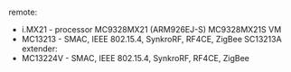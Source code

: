remote:  
  * i.MX21 - processor MC9328MX21 (ARM926EJ-S) MC9328MX21S VM  
  * MC13213 - SMAC, IEEE 802.15.4, SynkroRF, RF4CE, ZigBee SC13213A  
extender:  
  * MC13224V - SMAC, IEEE 802.15.4, SynkroRF, RF4CE, ZigBee  
